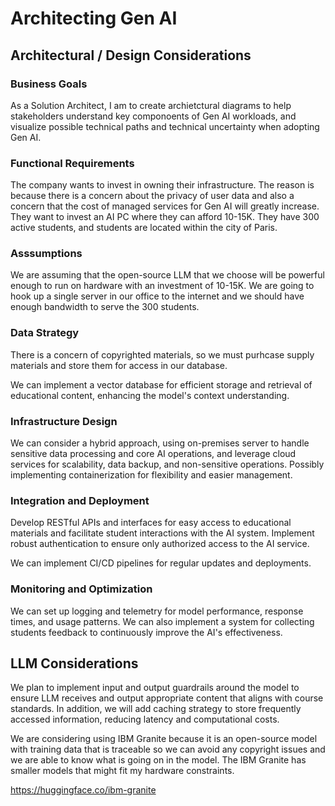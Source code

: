 # Architecting Gen AI

## Architectural / Design Considerations

### Business Goals

As a Solution Architect, I am to create archietctural diagrams to help stakeholders understand key componoents of Gen AI workloads, and visualize possible technical paths and technical uncertainty when adopting Gen AI.

### Functional Requirements

The company wants to invest in owning their infrastructure. The reason is because there is a concern about the privacy of user data and also a concern that the cost of managed services for Gen AI will greatly increase. They want to invest an AI PC where they can afford 10-15K. They have 300 active students, and students are located within the city of Paris.

### Asssumptions

We are assuming that the open-source LLM that we choose will be powerful enough to run on hardware with an investment of 10-15K. We are going to hook up a single server in our office to the internet and we should have enough bandwidth to serve the 300 students.

### Data Strategy

There is a concern of copyrighted materials, so we must purhcase supply materials and store them for access in our database.

We can implement a vector database for efficient storage and retrieval of educational content, enhancing the model's context understanding.

### Infrastructure Design

We can consider a hybrid approach, using on-premises server to handle sensitive data processing and core AI operations, and leverage cloud services for scalability, data backup, and non-sensitive operations. Possibly implementing containerization for flexibility and easier management.

### Integration and Deployment

Develop RESTful APIs and interfaces for easy access to educational materials and facilitate student interactions with the AI system. Implement robust authentication to ensure only authorized access to the AI service.

We can implement CI/CD pipelines for regular updates and deployments.

### Monitoring and Optimization

We can set up logging and telemetry for model performance, response times, and usage patterns. We can also implement a system for collecting students feedback to continuously improve the AI's effectiveness.

## LLM Considerations

We plan to implement input and output guardrails around the model to ensure LLM receives and output appropriate content that aligns with course standards. In addition, we will add caching strategy to store frequently accessed information, reducing latency and computational costs.

We are considering using IBM Granite because it is an open-source model with training data that is traceable so we can avoid any copyright issues and we are able to know what is going on in the model. The IBM Granite has smaller models that might fit my hardware constraints.

https://huggingface.co/ibm-granite
